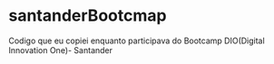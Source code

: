 # santanderBootcmap
Codigo que eu copiei enquanto participava do Bootcamp DIO(Digital Innovation One)- Santander
